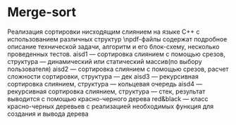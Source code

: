 # Merge-sort
Реализация сортировки нисходящим слиянием на языке C++ с использованием различных структур
\npdf-файлы содержат подробное описание технической задачи, алгоритм и его блок-схему, несколько проведенных тестов.
aisd1 — сортировка слиянием с помощью срезов, структура — динамический или статический массив(по выбору пользователя)
aisd2 — сортировка слиянием с помощью срезов, расчет сложности сортировки, структура — дек 
aisd3 — рекурсивная сортировка слиянием, структура — кольцевая очередь
aisd4 — рекурсивная сортировка слиянием, структура — стек, результат выводится с помощью красно-черного дерева
red&black — класс красно-черных деревьев с реализацией необходимых функция для создания и вывода дерева

